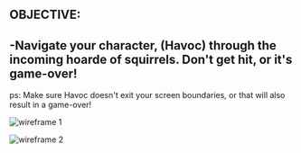 OBJECTIVE:
------------------
-Navigate your character, (Havoc) through the incoming hoarde of squirrels. Don't get hit, or it's game-over!
-
ps: Make sure Havoc doesn't exit your screen boundaries, or that will also result in a game-over!





![wireframe 1](https://user-images.githubusercontent.com/107972255/181410280-607b6300-21e1-428a-a8d1-bb3fc23f0e84.PNG)


![wireframe 2](https://user-images.githubusercontent.com/107972255/181410432-6bd643ed-2bb8-4a48-b263-840b953e925c.PNG)

